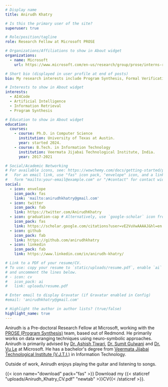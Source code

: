 ```yaml
---
# Display name
title: Anirudh Khatry

# Is this the primary user of the site?
superuser: true

# Role/position/tagline
role: Research Fellow at Microsoft PROSE

# Organizations/Affiliations to show in About widget
organizations:
  - name: Microsoft
    url: https://www.microsoft.com/en-us/research/group/prose/interns-research-fellows/

# Short bio (displayed in user profile at end of posts)
bio: My research interests include Program Synthesis, Formal Verification and Machine Learning.

# Interests to show in About widget
interests:
  - AI4Code
  - Artificial Intelligence
  - Information Retrieval
  - Program Synthesis

# Education to show in About widget
education:
  courses:
    - course: Ph.D. in Computer Science
      institution: University of Texas at Austin.
      year: started 2024.
    - course: B.Tech. in Information Technology
      institution: Veermata Jijabai Technological Institute, India.
      year: 2017-2021

# Social/Academic Networking
# For available icons, see: https://wowchemy.com/docs/getting-started/page-builder/#icons
#   For an email link, use "fas" icon pack, "envelope" icon, and a link in the
#   form "mailto:your-email@example.com" or "/#contact" for contact widget.
social:
  - icon: envelope
    icon_pack: fas
    link: 'mailto:anirudhkhatry@gmail.com'
  - icon: twitter
    icon_pack: fab
    link: https://twitter.com/AnirudhKhatry
  - icon: graduation-cap # Alternatively, use `google-scholar` icon from `ai` icon pack
    icon_pack: fas
    link: https://scholar.google.com/citations?user=vE2VuVwAAAAJ&hl=en
  - icon: github
    icon_pack: fab
    link: https://github.com/anirudhkhatry
  - icon: linkedin
    icon_pack: fab
    link: https://www.linkedin.com/in/anirudh-khatry/

# Link to a PDF of your resume/CV.
# To use: copy your resume to `static/uploads/resume.pdf`, enable `ai` icons in `params.toml`,
# and uncomment the lines below.
# - icon: cv
#   icon_pack: ai
#   link: uploads/resume.pdf

# Enter email to display Gravatar (if Gravatar enabled in Config)
#email: 'anirudhkhatry@gmail.com'

# Highlight the author in author lists? (true/false)
highlight_name: true
---
```


Anirudh is a Pre-doctoral Research Fellow at Microsoft, working with the [PROSE (Program Synthesis)](https://www.microsoft.com/en-us/research/group/prose/) team, based out of Redmond. He primarily works on data wranging techniques using neuro-symbolic approaches. Anirudh is primarily advised by [Dr. Ashish Tiwari](https://www.microsoft.com/en-us/research/people/astiwar/), [Dr. Sumit Gulwani](https://www.microsoft.com/en-us/research/people/sumitg/) and [Dr. Vu Le](https://www.microsoft.com/en-us/research/people/levu/) at Microsoft. He has a bachelor's degree from [Veermata Jijabai Technological Institute (V.J.T.I.)](https://vjti.ac.in) in Information Technology.

Outside of work, Anirudh enjoys playing the guitar and listening to songs.


{{< icon name="download" pack="fas" >}} Download my {{< staticref "uploads/Anirudh_Khatry_CV.pdf" "newtab" >}}CV{{< /staticref >}}.
